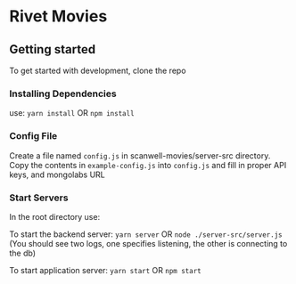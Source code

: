 # Rivet Movies

## Getting started
To get started with development, clone the repo

### Installing Dependencies
use:
`yarn install`
OR
`npm install`

### Config File
Create a file named `config.js` in scanwell-movies/server-src directory.
Copy the contents in `example-config.js` into `config.js` and fill in proper API keys, and mongolabs URL

### Start Servers
In the root directory use:

To start the backend server:
`yarn server`
OR
`node ./server-src/server.js`
(You should see two logs, one specifies listening, the other is connecting to the db)

To start application server:
`yarn start`
OR
`npm start`
